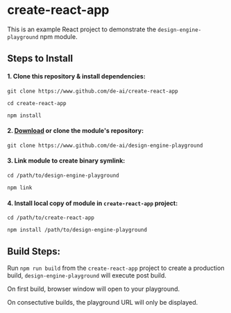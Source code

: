 # create-react-app

This is an example React project to demonstrate the `design-engine-playground` npm module.

## Steps to Install

#### 1. Clone this repository & install dependencies:

`git clone https://www.github.com/de-ai/create-react-app`

`cd create-react-app`

`npm install`

#### 2. [Download](https://github.com/de-ai/design-engine-playground/archive/master.zip) or clone the module's repository:

`git clone https://www.github.com/de-ai/design-engine-playground`

#### 3. Link module to create binary symlink:

`cd /path/to/design-engine-playground`

`npm link`

#### 4. Install local copy of module in `create-react-app` project:

`cd /path/to/create-react-app`

`npm install /path/to/design-engine-playground`

## Build Steps:

Run `npm run build` from the `create-react-app` project to create a production build, `design-engine-playground` will execute post build.

On first build, browser window will open to your playground.

On consectutive builds, the playground URL will only be displayed.